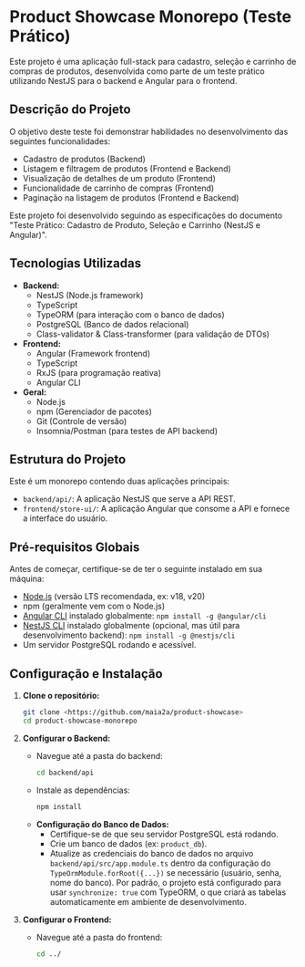 # Product Showcase Monorepo (Teste Prático)

Este projeto é uma aplicação full-stack para cadastro, seleção e carrinho de compras de produtos, desenvolvida como parte de um teste prático utilizando NestJS para o backend e Angular para o frontend.

## Descrição do Projeto

O objetivo deste teste foi demonstrar habilidades no desenvolvimento das seguintes funcionalidades:
- Cadastro de produtos (Backend)
- Listagem e filtragem de produtos (Frontend e Backend)
- Visualização de detalhes de um produto (Frontend)
- Funcionalidade de carrinho de compras (Frontend)
- Paginação na listagem de produtos (Frontend e Backend)

Este projeto foi desenvolvido seguindo as especificações do documento "Teste Prático: Cadastro de Produto, Seleção e Carrinho (NestJS e Angular)".

## Tecnologias Utilizadas

- **Backend:**
  - NestJS (Node.js framework)
  - TypeScript
  - TypeORM (para interação com o banco de dados)
  - PostgreSQL (Banco de dados relacional)
  - Class-validator & Class-transformer (para validação de DTOs)
- **Frontend:**
  - Angular (Framework frontend)
  - TypeScript
  - RxJS (para programação reativa)
  - Angular CLI
- **Geral:**
  - Node.js
  - npm (Gerenciador de pacotes)
  - Git (Controle de versão)
  - Insomnia/Postman (para testes de API backend)

## Estrutura do Projeto

Este é um monorepo contendo duas aplicações principais:

- `backend/api/`: A aplicação NestJS que serve a API REST.
- `frontend/store-ui/`: A aplicação Angular que consome a API e fornece a interface do usuário.

## Pré-requisitos Globais

Antes de começar, certifique-se de ter o seguinte instalado em sua máquina:

- [Node.js](https://nodejs.org/) (versão LTS recomendada, ex: v18, v20)
- npm (geralmente vem com o Node.js)
- [Angular CLI](https://angular.io/cli) instalado globalmente: `npm install -g @angular/cli`
- [NestJS CLI](https://docs.nestjs.com/cli/overview) instalado globalmente (opcional, mas útil para desenvolvimento backend): `npm install -g @nestjs/cli`
- Um servidor PostgreSQL rodando e acessível.

## Configuração e Instalação

1.  **Clone o repositório:**
    ```bash
    git clone <https://github.com/maia2a/product-showcase>
    cd product-showcase-monorepo
    ```

2.  **Configurar o Backend:**
    - Navegue até a pasta do backend:
      ```bash
      cd backend/api
      ```
    - Instale as dependências:
      ```bash
      npm install
      ```
    - **Configuração do Banco de Dados:**
        - Certifique-se de que seu servidor PostgreSQL está rodando.
        - Crie um banco de dados (ex: `product_db`).
        - Atualize as credenciais do banco de dados no arquivo `backend/api/src/app.module.ts` dentro da configuração do `TypeOrmModule.forRoot({...})` se necessário (usuário, senha, nome do banco). Por padrão, o projeto está configurado para usar `synchronize: true` com TypeORM, o que criará as tabelas automaticamente em ambiente de desenvolvimento.

3.  **Configurar o Frontend:**
    - Navegue até a pasta do frontend:
      ```bash
      cd ../
